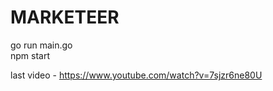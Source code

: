 # MARKETEER

go run main.go<br>
npm start

last video - https://www.youtube.com/watch?v=7sjzr6ne80U
